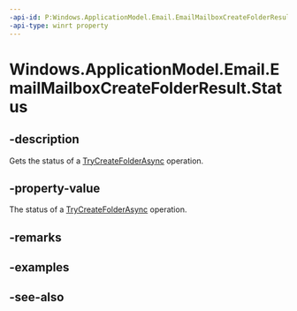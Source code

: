 ----api-id: P:Windows.ApplicationModel.Email.EmailMailboxCreateFolderResult.Status
-api-type: winrt property
---<!-- Property syntaxpublic Windows.ApplicationModel.Email.EmailMailboxCreateFolderStatus Status { get; }--># Windows.ApplicationModel.Email.EmailMailboxCreateFolderResult.Status## -descriptionGets the status of a [TryCreateFolderAsync](emailmailbox_trycreatefolderasync.md) operation.## -property-valueThe status of a [TryCreateFolderAsync](emailmailbox_trycreatefolderasync.md) operation.## -remarks## -examples## -see-also